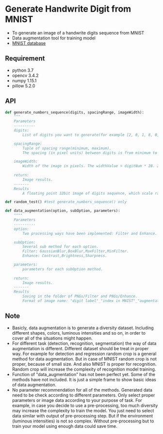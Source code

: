 # Generate Handwrite Digit from MNIST 
* To generate an image of a handwrite digits sequence from MNIST
* Data augmentation tool for training model
* [MNIST database](http://yann.lecun.com/exdb/mnist/)

## Requirement
- python 3.7
- opencv 3.4.2
- numpy  1.15.1
- pillow 5.2.0 

## API
```python
def generate_numbers_sequence(digits, spacingRange, imageWidth):
    """
    Parameters
    ----------
    digits: 
        List of digits you want to generate(for example [2, 0, 1, 8, 0, 9, 0, 7]).

    spacingRange: 
        Tuple of spacing range(minimum, maximum). 
        The spacing (in pixel units) between digits is from minimum to maximum randomly.

    imageWidth:
        Width of the image in pixels. The widthValue > digitNum * 28. 28 is the data cols and rows of MNIST.
    
    return:
        Image results.
    -------
    Results 
        A floating point 32bit image of digits sequence, which scale ranging from 0 (black) to 1 (white).
```
```python
def random_test() #test generate_numbers_sequence() only
```
```python
def data_augmentation(option, subOption, parameters):
    """"
    Parameters
    ----------
    option: 
        Two processing ways have been implemented: Filter and Enhance. 

    subOption: 
        Several sub method for each option.
        Filter: GaussianBlur,BoxBlur,MaxFilter,MinFilter.
        Enhance: Contrast,Brightness,Sharpness.

    parameters:
        parameters for each subOption method.
    
    return:
        Image results.
    -------
    Results 
        Saving in the folder of PNGs/Filter and PNGs/Enhance.
        Format of image name: "digit label"_"index in MNIST"_"augmentation method"_"parameter"

```
## Note
- Basicly, data augmentation is to generate a diversity dataset.
  Including different shapes, colors, luminous intensities and so on, in order to cover all of the situations might happen.
- For different task (detection, recognition, segmentation) the way of data augmentation is different.
  Different dataset should be treat in proper way.
  For example for detection and regression random crop is a general method for data augmentation. 
  But in case of MNIST random crop is not proper, because of small size. And also MNIST is proper for recognition.
  Random crop will increase the complexity of recognition model training.
- Function of "data_augmentation" has not been perfect yet. Some of the methods have not included.
  It is just a simple frame to show basic ideas of data augmentation.
- No parameter recommendation for all of the methods. Generated data need to be check according to different parameters.
  Only select proper parameters or image data according to your purpose of task.
  For example, in case you decide to use a pre-processing, too much diversity may increase the complexity to train the model.
  You just need to select data similar with output of pre-processing step.
  But if the environment (luminous intensities) is not so complex. 
  Without pre-processing but to train your model using enough data could save time.




